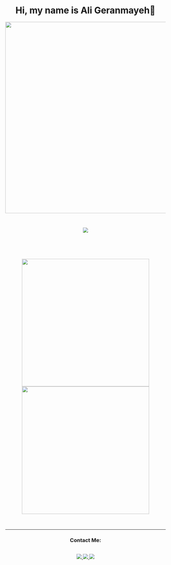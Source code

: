 <div  align="center">
  <h1>Hi, my name is Ali Geranmayeh👋</h1>
  <p><img      src="https://camo.githubusercontent.com/5ddf73ad3a205111cf8c686f687fc216c2946a75005718c8da5b837ad9de78c9/68747470733a2f2f7468756d62732e6766796361742e636f6d2f4576696c4e657874446576696c666973682d736d616c6c2e676966" width="600"/>
    </p>
  </br>
  <p>
    <a href="https://skillicons.dev">
    <img src="https://skillicons.dev/icons?i=php,laravel,html,css,bootstrap,tailwind,git,github,regex,docker&theme=dark" />
  </a>
  </p>
  <picture>
<source
  srcset="https://github-readme-stats.vercel.app/api?username=expensive77&show_icons=true&theme=dark"
  media="(prefers-color-scheme: dark)"
/>
</div>
<br/><br/><br/><br/>

<div  align="center">
<span><img align="center" src="https://github-readme-stats.vercel.app/api?username=expensive77&show_icons=true&theme=tokyonight"  width="400" /></span>
</span><img align="center" src="https://github-readme-streak-stats.herokuapp.com/?user=expensive77&theme=tokyonight&hide_border=false"  width="400" /></span>
</div>
<br/><br/>

_____________________________

<div  align="center">
  <h3>Contact Me:</h3>
<br/>
<a href="https://www.linkedin.com/in/ali-geranmayeh/" target="_blank">
   <img src="https://img.shields.io/badge/LinkedIn-0077B5?style=for-the-badge&logo=linkedin&logoColor=0072b1&color=black">
</a>
<a href="https://www.instagram.com/expensive1998/" target="_blank">
   <img src="https://img.shields.io/badge/Instagram-0077B5?style=for-the-badge&logo=instagram&logoColor=E4405F&color=black">
</a>
  <a href="https://t.me/expensive98" target="_blank">
   <img src="https://img.shields.io/badge/Telegram-0077B5?style=for-the-badge&logo=telegram&logoColor=0088cc&color=black">
</a>



<!--
**expensive77/expensive77** is a ✨ _special_ ✨ repository because its `README.md` (this file) appears on your GitHub profile.

Here are some ideas to get you started:

- 🔭 I’m currently working on ...
- 🌱 I’m currently learning ...
- 👯 I’m looking to collaborate on ...
- 🤔 I’m looking for help with ...
- 💬 Ask me about ...
- 📫 How to reach me: ...
- 😄 Pronouns: ...
- ⚡ Fun fact: ...
-->
